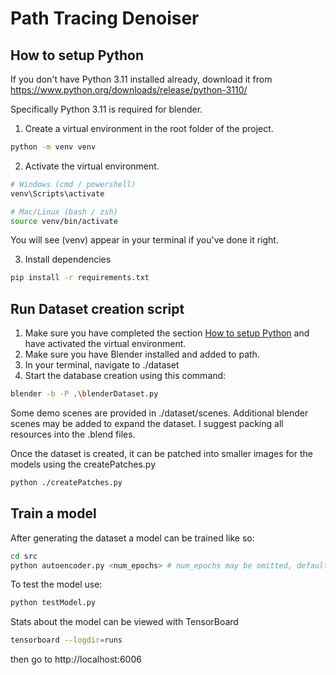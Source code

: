 # Path Tracing Denoiser

## How to setup Python
If you don't have Python 3.11 installed already, download it from https://www.python.org/downloads/release/python-3110/

Specifically Python 3.11 is required for blender.

1. Create a virtual environment in the root folder of the project.
```sh
python -m venv venv
```
2. Activate the virtual environment.
```sh
# Windows (cmd / powershell)
venv\Scripts\activate

# Mac/Linux (bash / zsh)
source venv/bin/activate
```
You will see (venv) appear in your terminal if you've done it right.

3. Install dependencies 
```sh
pip install -r requirements.txt
```

## Run Dataset creation script
1. Make sure you have completed the section [How to setup Python](#how-to-setup-python) and have activated the virtual environment.
2. Make sure you have Blender installed and added to path.
3. In your terminal, navigate to ./dataset
4. Start the database creation using this command:
```sh
blender -b -P .\blenderDataset.py
```
Some demo scenes are provided in ./dataset/scenes. Additional blender scenes may be added to expand the dataset. I suggest packing all resources into the .blend files.

Once the dataset is created, it can be patched into smaller images for the models using the createPatches.py
```sh
python ./createPatches.py
```

## Train a model
After generating the dataset a model can be trained like so:
```sh
cd src
python autoencoder.py <num_epochs> # num_epochs may be omitted, defaults to 20
```
To test the model use:
```sh
python testModel.py
```
Stats about the model can be viewed with TensorBoard
```sh
tensorboard --logdir=runs
```
then go to http://localhost:6006